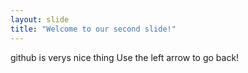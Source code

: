 ```yaml
---
layout: slide
title: "Welcome to our second slide!"
---
```

github is verys nice thing 
Use the left arrow to go back!
